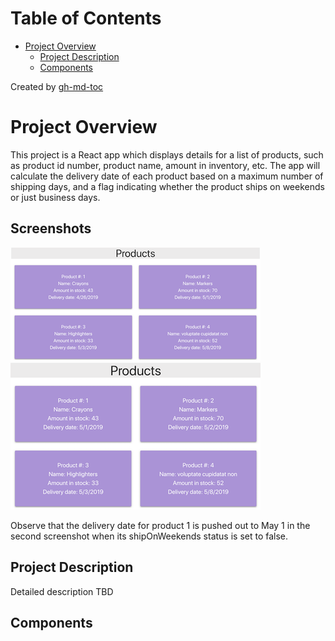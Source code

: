 Table of Contents
=================

   * [Project Overview](#project-overview)
      * [Project Description](#project-description)
      * [Components](#components)

Created by [gh-md-toc](https://github.com/ekalinin/github-markdown-toc)
# Project Overview

This project is a React app which displays details for a list of products, such as product id number, product name, amount in inventory, etc. The app will calculate the delivery date of each product based on a maximum number of shipping days, and a flag indicating whether the product ships on weekends or just business days.

## Screenshots
![](./doc_imgs/shipping-1.png)
![](./doc_imgs/shipping-2.png)

Observe that the delivery date for product 1 is pushed out to May 1 in the second screenshot when its shipOnWeekends status is set to false.

## Project Description

Detailed description TBD

## Components
